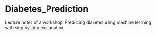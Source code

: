 # Diabetes_Prediction
Lecture notes of a workshop.
Predicting diabetes using machine learning with step by step explanation.
